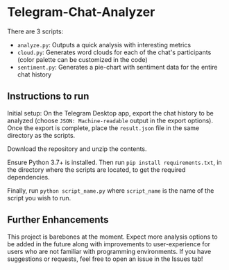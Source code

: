 # Telegram-Chat-Analyzer

There are 3 scripts:
- `analyze.py`: Outputs a quick analysis with interesting metrics
- `cloud.py`: Generates word clouds for each of the chat's participants (color palette can be customized in the code)
- `sentiment.py`: Generates a pie-chart with sentiment data for the entire chat history

## Instructions to run
Initial setup:
On the Telegram Desktop app, export the chat history to be analyzed (choose `JSON: Machine-readable` output in the export options). Once the export is complete, place the `result.json` file in the same directory as the scripts.

Download the repository and unzip the contents.

Ensure Python 3.7+ is installed. Then run `pip install requirements.txt`, in the directory where the scripts are located, to get the required dependencies.

Finally, run `python script_name.py` where `script_name` is the name of the script you wish to run.

## Further Enhancements
This project is barebones at the moment. Expect more analysis options to be added in the future along with improvements to user-experience for users who are not familiar with programming environments. If you have suggestions or requests, feel free to open an issue in the Issues tab!

